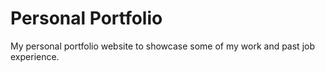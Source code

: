 Personal Portfolio
=========

My personal portfolio website to showcase some of my work and past job experience.
